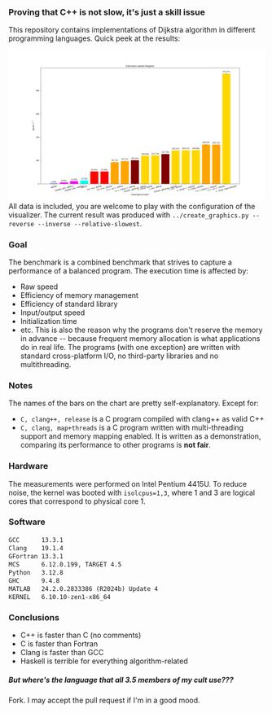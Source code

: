 ### Proving that C++ is not slow, it's just a skill issue

This repository contains implementations of Dijkstra algorithm in different programming languages. Quick peek at the results:

![Bar chart with executions times, Matlab is the slowest, C with cheats is the fastest](benchmark.png "Execution times")
All data is included, you are welcome to play with the configuration of the visualizer. The current result was produced with `../create_graphics.py --reverse --inverse --relative-slowest`.

### Goal
The benchmark is a combined benchmark that strives to capture a performance of a balanced program. The execution time is affected by:
 - Raw speed
 - Efficiency of memory management
 - Efficiency of standard library
 - Input/output speed
 - Initialization time
 - etc.
This is also the reason why the programs don't reserve the memory in advance -- because frequent memory allocation is what applications do in real life. The programs (with one exception) are written with standard cross-platform I/O, no third-party libraries and no multithreading.

### Notes
The names of the bars on the chart are pretty self-explanatory. Except for:
 - `C, clang++, release` is a C program compiled with clang++ as valid C++
 - `C, clang, map+threads` is a C program written with multi-threading support and memory mapping enabled. It is written as a demonstration, comparing its performance to other programs is **not fair**.

### Hardware
The measurements were performed on Intel Pentium 4415U. To reduce noise, the kernel was booted with `isolcpus=1,3`, where 1 and 3 are logical cores that correspond to physical core 1.

### Software
```
GCC      13.3.1
Clang    19.1.4
GFortran 13.3.1
MCS      6.12.0.199, TARGET 4.5
Python   3.12.8
GHC      9.4.8
MATLAB   24.2.0.2833386 (R2024b) Update 4
KERNEL   6.10.10-zen1-x86_64
```

### Conclusions
 - C++ is faster than C (no comments)
 - C is faster than Fortran
 - Clang is faster than GCC
 - Haskell is terrible for everything algorithm-related

##### But where's the language that all 3.5 members of my cult use???
Fork. I may accept the pull request if I'm in a good mood.
